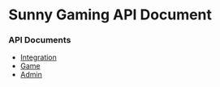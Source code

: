 # Sunny Gaming API Document

### API Documents

- [Integration](https://hackmd.io/@YM0fzpcaQUe5gSGCway3_Q/BJgf6TJHU)
- [Game](https://hackmd.io/@YM0fzpcaQUe5gSGCway3_Q/SyX2R3zFU)
- [Admin](https://hackmd.io/@YM0fzpcaQUe5gSGCway3_Q/rJpYkpfKI)
